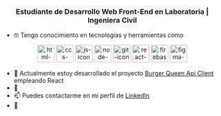 <h3 align='center'> Estudiante de Desarrollo Web Front-End en Laboratoria | Ingeniera Civil </h3>

- 🤓 Tengo conocimiento en tecnologías y herramientas como 

<div align='center'>
<img src="https://user-images.githubusercontent.com/92060330/170595262-6438fe27-f85a-4643-ae5d-4bd085d49156.png" alt="html-icon" width=40px />
<img src="https://user-images.githubusercontent.com/92060330/170595448-c7456871-b33d-4cd6-ae19-9dcb995da0ab.png" alt="ccs-icon" width=40px />
<img src="https://user-images.githubusercontent.com/92060330/170598146-590237d7-6119-49e3-9aef-2e5c42ee7954.png" alt="js-icon" width=40px />
<img src="https://user-images.githubusercontent.com/92060330/170595546-75377da3-b631-4616-b2fc-f6100591d1f4.png" alt="node-icon" width=40px />
<img src="https://user-images.githubusercontent.com/92060330/170595581-106994c9-fa83-4ee0-8092-d1128d028fa1.png" alt="git-icon" width=40px />
<img src="https://user-images.githubusercontent.com/92060330/170595698-76272605-9c2b-43c0-915c-95efb5005393.png" alt="react-icon" width=40px />
<img src="https://user-images.githubusercontent.com/92060330/170595813-b542755f-b6d5-4a8a-b79f-d4e0030f0bb5.png" alt="firebase" width=40px />
<img src="https://user-images.githubusercontent.com/92060330/170595857-f6687615-1815-4cfe-9595-f23cd7c8124a.png" alt="figma-icon" width=40px />
</div>


- 🍔 Actualmente estoy desarrollado el proyecto [Burger Queen Api Client](https://github.com/smmu94/BOG004-burger-queen-api-client) empleando React 
- 👯 
- 📫 Puedes contactarme en mi perfil de [LinkedIn](https://www.linkedin.com/in/stephaniemoralesu/)
- 💬




<!--
**smmu94/smmu94** is a ✨ _special_ ✨ repository because its `README.md` (this file) appears on your GitHub profile.

Here are some ideas to get you started:


- 🌱 I’m currently learning ...
- 👯 I’m looking to collaborate on ...
- 🤔 I’m looking for help with ...
- 💬 Ask me about ...
-  How to reach me: ...
- 😄 Pronouns: ...
- ⚡ Fun fact: ...
-->











